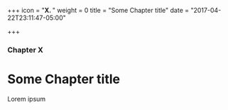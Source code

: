 +++
icon = "<b>X. </b>"
weight = 0
title = "Some Chapter title"
date = "2017-04-22T23:11:47-05:00"

+++

### Chapter X

# Some Chapter title

Lorem ipsum
